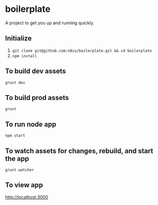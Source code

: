 # boilerplate
A project to get you up and running quickly.

## Initialize
1. `git clone git@github.com:n8io/boilerplate.git && cd boilerplate`
2. `npm install`

## To build dev assets
`grunt dev`

## To build prod assets
`grunt`

## To run node app
`npm start`

## To watch assets for changes, rebuild, and start the app
`grunt watcher`

## To view app
[http://localhost:3000](http://localhost:3000)
